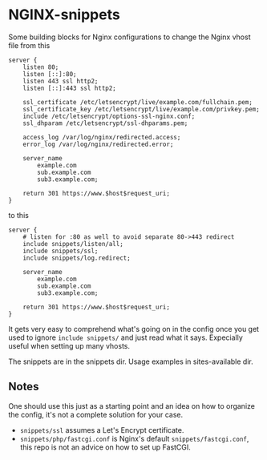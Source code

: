 # NGINX-snippets

Some building blocks for Nginx configurations to change the Nginx vhost file from this

```
server {
	listen 80;
	listen [::]:80;
	listen 443 ssl http2;
	listen [::]:443 ssl http2;
  
	ssl_certificate /etc/letsencrypt/live/example.com/fullchain.pem;
	ssl_certificate_key /etc/letsencrypt/live/example.com/privkey.pem;
	include /etc/letsencrypt/options-ssl-nginx.conf;
	ssl_dhparam /etc/letsencrypt/ssl-dhparams.pem;

	access_log /var/log/nginx/redirected.access;
	error_log /var/log/nginx/redirected.error;

	server_name 
		example.com
		sub.example.com
		sub3.example.com;

	return 301 https://www.$host$request_uri;
}
```

to this

```
server {
	# listen for :80 as well to avoid separate 80->443 redirect
	include snippets/listen/all;
	include snippets/ssl;
	include snippets/log.redirect;

	server_name 
		example.com
		sub.example.com
		sub3.example.com;

	return 301 https://www.$host$request_uri;
}
```

It gets very easy to comprehend what's going on in the config once you get used to ignore `include snippets/` and just read what it says. Expecially useful when setting up many vhosts.

The snippets are in the snippets dir. Usage examples in sites-available dir.

## Notes

One should use this just as a starting point and an idea on how to organize the config, it's not a complete solution for your case.

- `snippets/ssl` assumes a Let's Encrypt certificate.
- `snippets/php/fastcgi.conf` is Nginx's default `snippets/fastcgi.conf`, this repo is not an advice on how to set up FastCGI.
